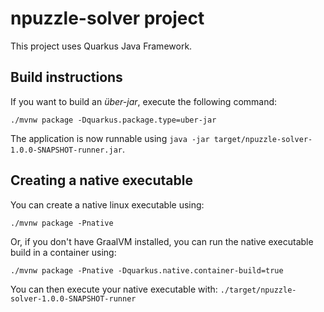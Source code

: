 # npuzzle-solver project

This project uses Quarkus Java Framework.

## Build instructions

If you want to build an _über-jar_, execute the following command:
```shell script
./mvnw package -Dquarkus.package.type=uber-jar
```

The application is now runnable using `java -jar target/npuzzle-solver-1.0.0-SNAPSHOT-runner.jar`.

## Creating a native executable

You can create a native linux executable using: 
```shell script
./mvnw package -Pnative
```

Or, if you don't have GraalVM installed, you can run the native executable build in a container using: 
```shell script
./mvnw package -Pnative -Dquarkus.native.container-build=true
```

You can then execute your native executable with: `./target/npuzzle-solver-1.0.0-SNAPSHOT-runner`

